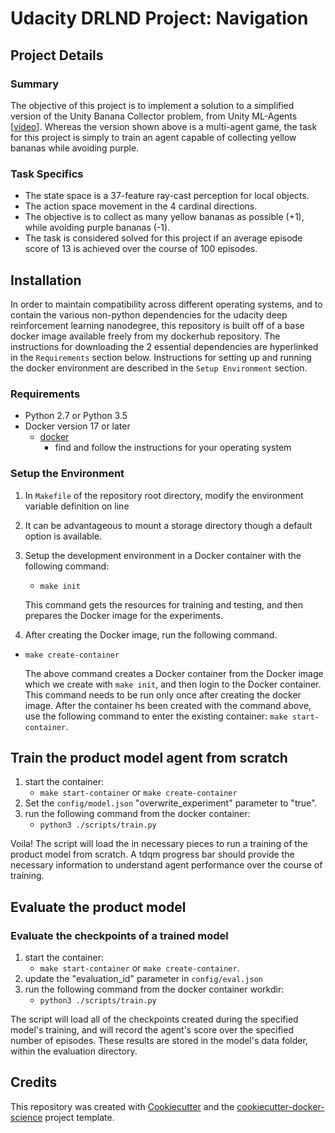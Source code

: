 # Udacity DRLND Project: Navigation

## Project Details
### Summary
The objective of this project is to implement a solution to a simplified version of the Unity 
Banana Collector problem, from Unity ML-Agents [[video](https://www.youtube.com/watch?v=heVMs3t9qSk&feature=youtu.be)]. 
Whereas the version shown above is a multi-agent game, the task for this project is simply to train 
an agent capable of collecting yellow bananas while avoiding purple.  
### Task Specifics
* The state space is a 37-feature ray-cast perception for local objects.  
* The action space movement in the 4 cardinal directions.  
* The objective is to collect as many yellow bananas as possible (+1), while avoiding purple bananas (-1). 
* The task is considered solved for this project if an average episode score of 13 is achieved over
the course of 100 episodes.  


## Installation
In order to maintain compatibility across different operating systems, and to contain the various 
non-python dependencies for the udacity deep reinforcement learning nanodegree, this repository 
is built off of a base docker image available freely from my dockerhub repository.  The 
instructions for downloading the 2 essential dependencies are hyperlinked in the `Requirements` 
section below.  Instructions for setting up and running the docker environment are described in the 
`Setup Environment` section.    

### Requirements 

* Python 2.7 or Python 3.5
* Docker version 17 or later
    * [docker](https://docs.docker.com/install/)  
        - find and follow the instructions for your operating system

### Setup the Environment

1. In `Makefile` of the repository root directory, modify the environment variable definition on line
37.  It can be advantageous to mount a storage directory though a default option is available.     
2. Setup the development environment in a Docker container with the following command:
    - `make init`
    
    This command gets the resources for training and testing, and then prepares the Docker image for the experiments.
3. After creating the Docker image, run the following command.

- `make create-container`

    The above command creates a Docker container from the Docker image which we create with `make init`, and then
login to the Docker container.  This command needs to be run only once after creating the docker image.  After the
container hs been created with the command above, use the following command to enter the existing container: `make start-container`.

## Train the product model agent from scratch 
1. start the container:
    * `make start-container` or `make create-container`
2. Set the `config/model.json` "overwrite_experiment" parameter to "true".
3. run the following command from the docker container: 
    * `python3 ./scripts/train.py`

Voila! The script will load the in necessary pieces to run a training of the product model from 
scratch.  A tdqm progress bar should provide the necessary information to understand agent performance 
over the course of training.  


## Evaluate the product model

### Evaluate the checkpoints of a trained model
1. start the container:
    * `make start-container` or `make create-container`.
2. update the "evaluation_id" parameter in `config/eval.json`
3. run the following command from the docker container workdir:
    * `python3 ./scripts/train.py`
    
The script will load all of the checkpoints created during the specified model's
training, and will record the agent's score over the specified number of episodes.
These results are stored in the model's data folder, within the evaluation directory.  

## Credits

This repository was created with [Cookiecutter](https://github.com/audreyr/cookiecutter) and the [cookiecutter-docker-science](https://docker-science.github.io/) project template.
